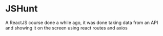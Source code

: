 # JSHunt
A ReactJS course done a while ago, it was done taking data from an API and showing it on the screen using react routes and axios
